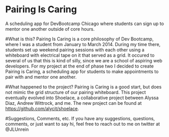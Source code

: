 Pairing Is Caring
=================
A scheduling app for DevBootcamp Chicago where students can sign up to mentor one another outside of core hours.


#What is this?
Pairing Is Caring is a core philosophy of Dev Bootcamp, where I was a student from January to March 2014. During my time there,
students set up weekend pairing sessions with each other using a whiteboard with electrical tape on it that served as
a grid. It occured to several of us that this is kind of silly, since we are a school of aspiring web developers. For my
project at the end of phase two I decided to create Pairing is Caring, a scheduling app for students to make appointments
to pair with and mentor one another.

#What happened to the project?
Pairing is Caring is a good start, but does not mimic the grid structure of our pairing whiteboard. This project eventually
evolved into Shoelace, a collaborative project between Alyssa Diaz, Andrew Wittrock, and me. The new project can be found
at https://github.com/alycit/shoelace.

#Suggestions, Comments, etc.
If you have any suggestions, questions, comments, or just want to say hi, feel free to reach out to me on twitter at @JLUnrein
